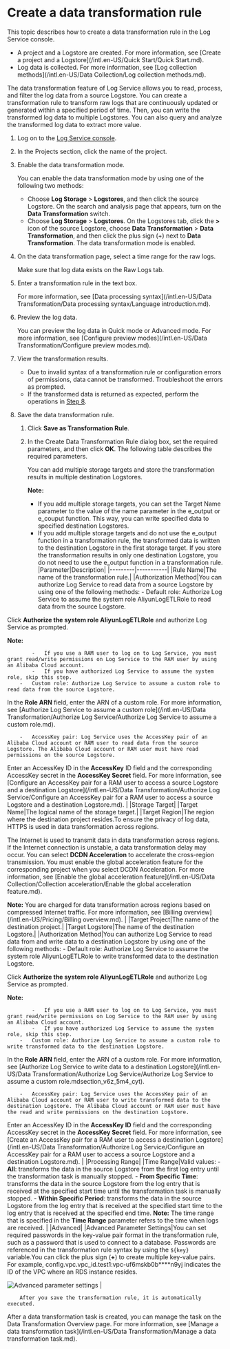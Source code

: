 # Create a data transformation rule

This topic describes how to create a data transformation rule in the Log Service console.

-   A project and a Logstore are created. For more information, see [Create a project and a Logstore](/intl.en-US/Quick Start/Quick Start.md).
-   Log data is collected. For more information, see [Log collection methods](/intl.en-US/Data Collection/Log collection methods.md).

The data transformation feature of Log Service allows you to read, process, and filter the log data from a source Logstore. You can create a transformation rule to transform raw logs that are continuously updated or generated within a specified period of time. Then, you can write the transformed log data to multiple Logstores. You can also query and analyze the transformed log data to extract more value.

1.  Log on to the [Log Service console](https://sls.console.aliyun.com).

2.  In the Projects section, click the name of the project.

3.  Enable the data transformation mode.

    You can enable the data transformation mode by using one of the following two methods:

    -   Choose **Log Storage** \> **Logstores**, and then click the source Logstore. On the search and analysis page that appears, turn on the **Data Transformation** switch.
    -   Choose **Log Storage** \> **Logstores**. On the Logstores tab, click the **\>** icon of the source Logstore, choose **Data Transformation** \> **Data Transformation**, and then click the plus sign \(+\) next to **Data Transformation**. The data transformation mode is enabled.
4.  On the data transformation page, select a time range for the raw logs.

    Make sure that log data exists on the Raw Logs tab.

5.  Enter a transformation rule in the text box.

    For more information, see [Data processing syntax](/intl.en-US/Data Transformation/Data processing syntax/Language introduction.md).

6.  Preview the log data.

    You can preview the log data in Quick mode or Advanced mode. For more information, see [Configure preview modes](/intl.en-US/Data Transformation/Configure preview modes.md).

7.  View the transformation results.

    -   Due to invalid syntax of a transformation rule or configuration errors of permissions, data cannot be transformed. Troubleshoot the errors as prompted.
    -   If the transformed data is returned as expected, perform the operations in [Step 8](#step_snp_zml_13r).
8.  Save the data transformation rule.

    1.  Click **Save as Transformation Rule**.

    2.  In the Create Data Transformation Rule dialog box, set the required parameters, and then click **OK**. The following table describes the required parameters.

        You can add multiple storage targets and store the transformation results in multiple destination Logstores.

        **Note:**

        -   If you add multiple storage targets, you can set the Target Name parameter to the value of the name parameter in the e\_output or e\_couput function. This way, you can write specified data to specified destination Logstores.
        -   If you add multiple storage targets and do not use the e\_output function in a transformation rule, the transformed data is written to the destination Logstore in the first storage target. If you store the transformation results in only one destination Logstore, you do not need to use the e\_output function in a transformation rule.
        |Parameter|Description|
        |---------|-----------|
        |Rule Name|The name of the transformation rule.|
        |Authorization Method|You can authorize Log Service to read data from a source Logstore by using one of the following methods:        -   Default role: Authorize Log Service to assume the system role AliyunLogETLRole to read data from the source Logstore.

Click **Authorize the system role AliyunLogETLRole** and authorize Log Service as prompted.

**Note:**

            -   If you use a RAM user to log on to Log Service, you must grant read/write permissions on Log Service to the RAM user by using an Alibaba Cloud account.
            -   If you have authorized Log Service to assume the system role, skip this step.
        -   Custom role: Authorize Log Service to assume a custom role to read data from the source Logstore.

In the **Role ARN** field, enter the ARN of a custom role. For more information, see [Authorize Log Service to assume a custom role](/intl.en-US/Data Transformation/Authorize Log Service/Authorize Log Service to assume a custom role.md).

        -   AccessKey pair: Log Service uses the AccessKey pair of an Alibaba Cloud account or RAM user to read data from the source Logstore. The Alibaba Cloud account or RAM user must have read permissions on the source Logstore.

Enter an AccessKey ID in the **AccessKey** ID field and the corresponding AccessKey secret in the **AccessKey Secret** field. For more information, see [Configure an AccessKey pair for a RAM user to access a source Logstore and a destination Logstore](/intl.en-US/Data Transformation/Authorize Log Service/Configure an AccessKey pair for a RAM user to access a source Logstore and a destination
         Logstore.md). |
        |Storage Target|
        |Target Name|The logical name of the storage target.|
        |Target Region|The region where the destination project resides.To ensure the privacy of log data, HTTPS is used in data transformation across regions.

The Internet is used to transmit data in data transformation across regions. If the Internet connection is unstable, a data transformation delay may occur. You can select **DCDN Acceleration** to accelerate the cross-region transmission. You must enable the global acceleration feature for the corresponding project when you select DCDN Acceleration. For more information, see [Enable the global acceleration feature](/intl.en-US/Data Collection/Collection acceleration/Enable the global acceleration feature.md).

**Note:** You are charged for data transformation across regions based on compressed Internet traffic. For more information, see [Billing overview](/intl.en-US/Pricing/Billing overview.md). |
        |Target Project|The name of the destination project.|
        |Target Logstore|The name of the destination Logstore.|
        |Authorization Method|You can authorize Log Service to read data from and write data to a destination Logstore by using one of the following methods:        -   Default role: Authorize Log Service to assume the system role AliyunLogETLRole to write transformed data to the destination Logstore.

Click **Authorize the system role AliyunLogETLRole** and authorize Log Service as prompted.

**Note:**

            -   If you use a RAM user to log on to Log Service, you must grant read/write permissions on Log Service to the RAM user by using an Alibaba Cloud account.
            -   If you have authorized Log Service to assume the system role, skip this step.
        -   Custom role: Authorize Log Service to assume a custom role to write transformed data to the destination Logstore.

In the **Role ARN** field, enter the ARN of a custom role. For more information, see [Authorize Log Service to write data to a destination Logstore](/intl.en-US/Data Transformation/Authorize Log Service/Authorize Log Service to assume a custom role.mdsection_v6z_5m4_cyt).

        -   AccessKey pair: Log Service uses the AccessKey pair of an Alibaba Cloud account or RAM user to write transformed data to the destination Logstore. The Alibaba Cloud account or RAM user must have the read and write permissions on the destination Logstore.

Enter an AccessKey ID in the **AccessKey ID** field and the corresponding AccessKey secret in the **AccessKey Secret** field. For more information, see [Create an AccessKey pair for a RAM user to access a destination Logstore](/intl.en-US/Data Transformation/Authorize Log Service/Configure an AccessKey pair for a RAM user to access a source Logstore and a destination
         Logstore.md). |
        |Processing Range|
        |Time Range|Valid values:         -   **All**: transforms the data in the source Logstore from the first log entry until the transformation task is manually stopped.
        -   **From Specific Time**: transforms the data in the source Logstore from the log entry that is received at the specified start time until the transformation task is manually stopped.
        -   **Within Specific Period**: transforms the data in the source Logstore from the log entry that is received at the specified start time to the log entry that is received at the specified end time.
**Note:** The time range that is specified in the **Time Range** parameter refers to the time when logs are received. |
        |Advanced|
        |Advanced Parameter Settings|You can set required passwords in the key-value pair format in the transformation rule, such as a password that is used to connect to a database. Passwords are referenced in the transformation rule syntax by using the `${key}` variable.You can click the plus sign \(**+**\) to create multiple key-value pairs. For example, config.vpc.vpc\_id.test1:vpc-uf6mskb0b\*\*\*\*n9yj indicates the ID of the VPC where an RDS instance resides.

![Advanced parameter settings](https://static-aliyun-doc.oss-accelerate.aliyuncs.com/assets/img/en-US/7888280061/p130800.png) |

        After you save the transformation rule, it is automatically executed.


After a data transformation task is created, you can manage the task on the Data Transformation Overview page. For more information, see [Manage a data transformation task](/intl.en-US/Data Transformation/Manage a data transformation task.md).

